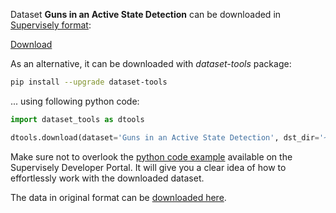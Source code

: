 Dataset **Guns in an Active State Detection** can be downloaded in [Supervisely format](https://developer.supervisely.com/api-references/supervisely-annotation-json-format):

 [Download](https://assets.supervisely.com/remote/eyJsaW5rIjogInMzOi8vc3VwZXJ2aXNlbHktZGF0YXNldHMvMjg1NF9HdW5zIGluIGFuIEFjdGl2ZSBTdGF0ZSBEZXRlY3Rpb24vZ3Vucy1pbi1hbi1hY3RpdmUtc3RhdGUtZGV0ZWN0aW9uLURhdGFzZXROaW5qYS50YXIiLCAic2lnIjogIlp4UW9jQlZVNWpCOUdRQUZvTjh1RUVvYWoxcHJsd1ovM0UwWExpRlFpNzQ9In0=?response-content-disposition=attachment%3B%20filename%3D%22guns-in-an-active-state-detection-DatasetNinja.tar%22)

As an alternative, it can be downloaded with *dataset-tools* package:
``` bash
pip install --upgrade dataset-tools
```

... using following python code:
``` python
import dataset_tools as dtools

dtools.download(dataset='Guns in an Active State Detection', dst_dir='~/dataset-ninja/')
```
Make sure not to overlook the [python code example](https://developer.supervisely.com/getting-started/python-sdk-tutorials/iterate-over-a-local-project) available on the Supervisely Developer Portal. It will give you a clear idea of how to effortlessly work with the downloaded dataset.

The data in original format can be [downloaded here](https://www.kaggle.com/datasets/ugorjiir/gun-detection/download?datasetVersionNumber=1).